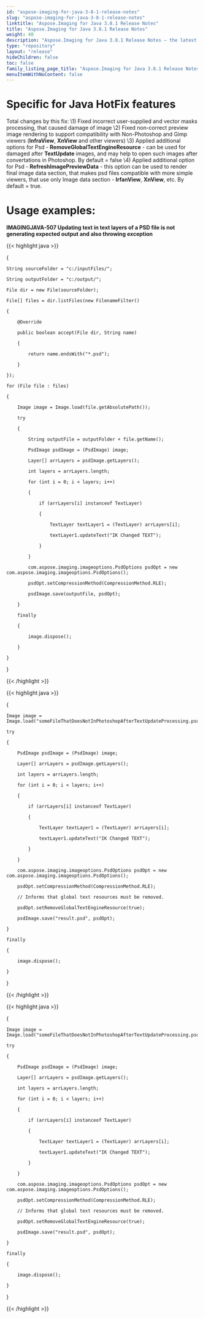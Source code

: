 ```yaml
---
id: "aspose-imaging-for-java-3-8-1-release-notes"
slug: "aspose-imaging-for-java-3-8-1-release-notes"
linktitle: "Aspose.Imaging for Java 3.8.1 Release Notes"
title: "Aspose.Imaging for Java 3.8.1 Release Notes"
weight: 40
description: "Aspose.Imaging for Java 3.8.1 Release Notes – the latest updates and fixes."
type: "repository"
layout: "release"
hideChildren: false
toc: false
family_listing_page_title: "Aspose.Imaging for Java 3.8.1 Release Notes"
menuItemWithNoContent: false
---
```


# **Specific for Java HotFix features**
Total changes by this fix:
\1) Fixed incorrect user-supplied and vector masks processing, that caused damage of image
\2) Fixed non-correct preview image rendering to support compatibility with Non-Photoshop and Gimp viewers (**InfraView**, **XnView** and other viewers)
\3) Applied additional options for Psd - **RemoveGlobalTextEngineResource** - can be used for damaged after **TextUpdate** images, and may help to open such images after convertations in Photoshop. By default = false
\4) Applied additional option for Psd - **RefreshImagePreviewData** - this option can be used to render final image data section, that makes psd files compatible with more simple viewers, that use only Image data section - **IrfanView**, **XnView**, etc. By default = true.
# **Usage examples:**
**IMAGINGJAVA-507 Updating text in text layers of a PSD file is not generating expected output and also throwing exception**

{{< highlight java >}}

 <example>

{

	String sourceFolder = "c:/inputFiles/";

	String outputFolder = "c:/output/";

	File dir = new File(sourceFolder);

	File[] files = dir.listFiles(new FilenameFilter()

	{

		@Override

		public boolean accept(File dir, String name)

		{

			return name.endsWith("*.psd");

		}

	});

	for (File file : files)

	{

		Image image = Image.load(file.getAbsolutePath());

		try

		{

			String outputFile = outputFolder + file.getName();

			PsdImage psdImage = (PsdImage) image;

			Layer[] arrLayers = psdImage.getLayers();

			int layers = arrLayers.length;

			for (int i = 0; i < layers; i++)

			{

				if (arrLayers[i] instanceof TextLayer)

				{

					TextLayer textLayer1 = (TextLayer) arrLayers[i];

					textLayer1.updateText("IK Changed TEXT");

				}

			}

			com.aspose.imaging.imageoptions.PsdOptions psdOpt = new com.aspose.imaging.imageoptions.PsdOptions();

			psdOpt.setCompressionMethod(CompressionMethod.RLE);

			psdImage.save(outputFile, psdOpt);

		}

		finally

		{

			image.dispose();

		}

	}

}

</example>

{{< /highlight >}}

{{< highlight java >}}

 <example>

{

	Image image = Image.load("someFileThatDoesNotInPhotoshopAfterTextUpdateProcessing.psd");

	try

	{

		PsdImage psdImage = (PsdImage) image;

		Layer[] arrLayers = psdImage.getLayers();

		int layers = arrLayers.length;

		for (int i = 0; i < layers; i++)

		{

			if (arrLayers[i] instanceof TextLayer)

			{

				TextLayer textLayer1 = (TextLayer) arrLayers[i];

				textLayer1.updateText("IK Changed TEXT");

			}

		}

		com.aspose.imaging.imageoptions.PsdOptions psdOpt = new com.aspose.imaging.imageoptions.PsdOptions();

		psdOpt.setCompressionMethod(CompressionMethod.RLE);

		// Informs that global text resources must be removed.

		psdOpt.setRemoveGlobalTextEngineResource(true);

		psdImage.save("result.psd", psdOpt);

	}

	finally

	{

		image.dispose();

	}

}

</example>

{{< /highlight >}}

{{< highlight java >}}

 <example>

{

	Image image = Image.load("someFileThatDoesNotInPhotoshopAfterTextUpdateProcessing.psd");

	try

	{

		PsdImage psdImage = (PsdImage) image;

		Layer[] arrLayers = psdImage.getLayers();

		int layers = arrLayers.length;

		for (int i = 0; i < layers; i++)

		{

			if (arrLayers[i] instanceof TextLayer)

			{

				TextLayer textLayer1 = (TextLayer) arrLayers[i];

				textLayer1.updateText("IK Changed TEXT");

			}

		}

		com.aspose.imaging.imageoptions.PsdOptions psdOpt = new com.aspose.imaging.imageoptions.PsdOptions();

		psdOpt.setCompressionMethod(CompressionMethod.RLE);

		// Informs that global text resources must be removed.

		psdOpt.setRemoveGlobalTextEngineResource(true);

		psdImage.save("result.psd", psdOpt);

	}

	finally

	{

		image.dispose();

	}

}

</example>

{{< /highlight >}}
